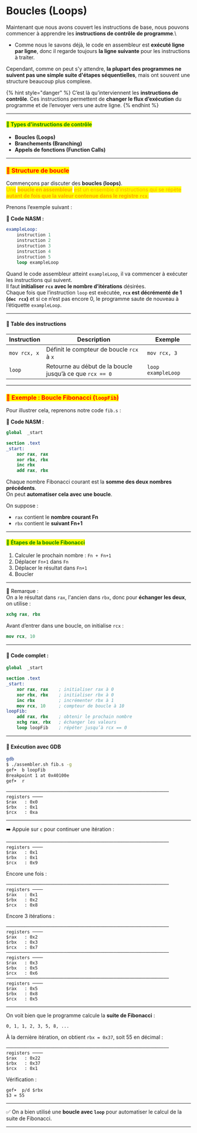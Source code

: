 # Boucles (Loops)

Maintenant que nous avons couvert les instructions de base, nous pouvons commencer à apprendre les **instructions de contrôle de programme**.\


* Comme nous le savons déjà, le code en assembleur est **exécuté ligne par ligne**, donc il regarde toujours **la ligne suivante** pour les instructions à traiter.

Cependant, comme on peut s'y attendre, **la plupart des programmes ne suivent pas une simple suite d'étapes séquentielles**, mais ont souvent une structure beaucoup plus complexe.

{% hint style="danger" %}
C’est là qu’interviennent les **instructions de contrôle**. Ces instructions permettent de **changer le flux d’exécution** du programme et de l’envoyer vers une autre ligne.
{% endhint %}

***

#### <mark style="color:green;">🧭 Types d'instructions de contrôle</mark>

* **Boucles (Loops)**
* **Branchements (Branching)**
* **Appels de fonctions (Function Calls)**

***

### <mark style="color:red;">🔄 Structure de boucle</mark>

Commençons par discuter des **boucles (loops)**.\
<mark style="color:orange;">Une</mark> <mark style="color:orange;"></mark><mark style="color:orange;">**boucle en assembleur**</mark> <mark style="color:orange;"></mark><mark style="color:orange;">est un ensemble d’instructions qui se répète</mark> <mark style="color:orange;"></mark><mark style="color:orange;">**autant de fois que la valeur contenue dans le registre**</mark><mark style="color:orange;">**&#x20;**</mark><mark style="color:orange;">**`rcx`**</mark><mark style="color:orange;">.</mark>

Prenons l’exemple suivant :

**📜 Code NASM :**

```nasm
exampleLoop:
    instruction 1
    instruction 2
    instruction 3
    instruction 4
    instruction 5
    loop exampleLoop
```

Quand le code assembleur atteint `exampleLoop`, il va commencer à exécuter les instructions qui suivent.\
Il faut **initialiser `rcx` avec le nombre d’itérations** désirées.\
Chaque fois que l’instruction `loop` est exécutée, **`rcx` est décrémenté de 1 (`dec rcx`)** et si ce n’est pas encore 0, le programme saute de nouveau à l’étiquette `exampleLoop`.

***

#### 📘 Table des instructions

<table data-full-width="true"><thead><tr><th>Instruction</th><th>Description</th><th>Exemple</th></tr></thead><tbody><tr><td><code>mov rcx, x</code></td><td>Définit le compteur de boucle <code>rcx</code> à <code>x</code></td><td><code>mov rcx, 3</code></td></tr><tr><td><code>loop</code></td><td>Retourne au début de la boucle jusqu’à ce que <code>rcx == 0</code></td><td><code>loop exampleLoop</code></td></tr></tbody></table>

***

### <mark style="color:red;">🧪 Exemple : Boucle Fibonacci (</mark><mark style="color:red;">`loopFib`</mark><mark style="color:red;">)</mark>

Pour illustrer cela, reprenons notre code `fib.s` :

**📜 Code NASM :**

```nasm
global  _start

section .text
_start:
    xor rax, rax
    xor rbx, rbx
    inc rbx
    add rax, rbx
```

Chaque nombre Fibonacci courant est la **somme des deux nombres précédents**.\
On peut **automatiser cela avec une boucle**.

On suppose :

* `rax` contient le **nombre courant Fn**
* `rbx` contient le **suivant Fn+1**

***

#### <mark style="color:green;">🧮 Étapes de la boucle Fibonacci</mark>

1. Calculer le prochain nombre : `Fn + Fn+1`
2. Déplacer `Fn+1` dans `Fn`
3. Déplacer le résultat dans `Fn+1`
4. Boucler

***

🧠 Remarque :\
On a le résultat dans `rax`, l'ancien dans `rbx`, donc pour **échanger les deux**, on utilise :

```nasm
xchg rax, rbx
```

Avant d’entrer dans une boucle, on initialise `rcx` :

```nasm
mov rcx, 10
```

***

#### 📜 Code complet :

```nasm
global  _start

section .text
_start:
    xor rax, rax    ; initialiser rax à 0
    xor rbx, rbx    ; initialiser rbx à 0
    inc rbx         ; incrémenter rbx à 1
    mov rcx, 10     ; compteur de boucle à 10
loopFib:
    add rax, rbx    ; obtenir le prochain nombre
    xchg rax, rbx   ; échanger les valeurs
    loop loopFib    ; répéter jusqu’à rcx == 0
```

***

#### 🧪 Exécution avec GDB

```bash
gdb
$ ./assembler.sh fib.s -g
gef➤  b loopFib
Breakpoint 1 at 0x40100e
gef➤  r
```

```gdb
────────────────────────────────────────────────────────────── registers ────
$rax   : 0x0
$rbx   : 0x1
$rcx   : 0xa
```

***

➡️ Appuie sur `c` pour continuer une itération :

```gdb
────────────────────────────────────────────────────────────── registers ────
$rax   : 0x1
$rbx   : 0x1
$rcx   : 0x9
```

Encore une fois :

```gdb
────────────────────────────────────────────────────────────── registers ────
$rax   : 0x1
$rbx   : 0x2
$rcx   : 0x8
```

Encore 3 itérations :

```gdb
────────────────────────────────────────────────────────────── registers ────
$rax   : 0x2
$rbx   : 0x3
$rcx   : 0x7
────────────────────────────────────────────────────────────── registers ────
$rax   : 0x3
$rbx   : 0x5
$rcx   : 0x6
────────────────────────────────────────────────────────────── registers ────
$rax   : 0x5
$rbx   : 0x8
$rcx   : 0x5
```

***

On voit bien que le programme calcule la **suite de Fibonacci** :

```
0, 1, 1, 2, 3, 5, 8, ...
```

À la dernière itération, on obtient `rbx = 0x37`, soit 55 en décimal :

```gdb
────────────────────────────────────────────────────────────── registers ────
$rax   : 0x22
$rbx   : 0x37
$rcx   : 0x1
```

Vérification :

```gdb
gef➤  p/d $rbx
$3 = 55
```

***

✅ On a bien utilisé une **boucle avec `loop`** pour automatiser le calcul de la suite de Fibonacci.

***
